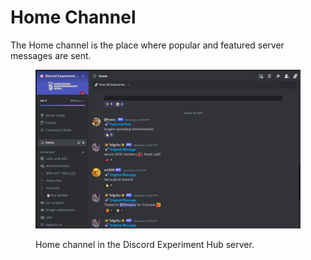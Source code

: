 # Home Channel

The Home channel is the place where popular and featured server messages are sent.

<figure><img src="../../.gitbook/assets/image (6).png" alt=""><figcaption><p>Home channel in the Discord Experiment Hub server.</p></figcaption></figure>
